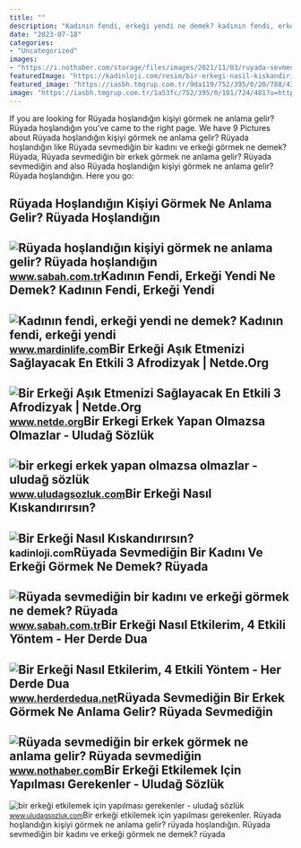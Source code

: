 ```yaml
---
title: ""
description: "Kadının fendi, erkeği yendi ne demek? kadının fendi, erkeği yendi"
date: "2023-07-18"
categories:
- "Uncategorized"
images:
- "https://i.nothaber.com/storage/files/images/2021/11/03/ruyada-sevmedigin-bir-kadin-gormek-61824bf16a922.jpg"
featuredImage: "https://kadinloji.com/resim/bir-erkegi-nasil-kiskandirirsin.jpg"
featured_image: "https://iasbh.tmgrup.com.tr/9da119/752/395/0/20/788/435?u=https://isbh.tmgrup.com.tr/sbh/2021/08/30/ruyada-hoslandigin-kisiyi-gormek-ne-anlama-gelir-ruyada-hoslandigin-erkegi-veya-kadini-gormek-ne-demek-1630318211663.jpg"
image: "https://iasbh.tmgrup.com.tr/1a53fc/752/395/0/101/724/481?u=https://isbh.tmgrup.com.tr/sbh/2021/09/23/ruyada-sevmedigin-birini-gormek-ne-anlama-gelir-ruyada-sevmedigin-bir-kadini-ve-erkegi-gormek-ne-demek-1632396472470.jpg"
---
```


If you are looking for Rüyada hoşlandığın kişiyi görmek ne anlama gelir? Rüyada hoşlandığın you've came to the right page. We have 9 Pictures about Rüyada hoşlandığın kişiyi görmek ne anlama gelir? Rüyada hoşlandığın like Rüyada sevmediğin bir kadını ve erkeği görmek ne demek? Rüyada, Rüyada sevmediğin bir erkek görmek ne anlama gelir? Rüyada sevmediğin and also Rüyada hoşlandığın kişiyi görmek ne anlama gelir? Rüyada hoşlandığın. Here you go:

Rüyada Hoşlandığın Kişiyi Görmek Ne Anlama Gelir? Rüyada Hoşlandığın
--------------------------------------------------------------------

 ![Rüyada hoşlandığın kişiyi görmek ne anlama gelir? Rüyada hoşlandığın](https://iasbh.tmgrup.com.tr/9da119/752/395/0/20/788/435?u=https://isbh.tmgrup.com.tr/sbh/2021/08/30/ruyada-hoslandigin-kisiyi-gormek-ne-anlama-gelir-ruyada-hoslandigin-erkegi-veya-kadini-gormek-ne-demek-1630318211663.jpg) <small>www.sabah.com.tr</small>Kadının Fendi, Erkeği Yendi Ne Demek? Kadının Fendi, Erkeği Yendi
-----------------------------------------------------------------

 ![Kadının fendi, erkeği yendi ne demek? Kadının fendi, erkeği yendi](https://www.mardinlife.com/uploads/2021/06/kadinin-fendi-erkegi-yendi-ne-demek-kadinin-fendi-erkegi-yendi-sozunun-anlami-nedir-69214.jpg?234234.234234) <small>www.mardinlife.com</small>Bir Erkeği Aşık Etmenizi Sağlayacak En Etkili 3 Afrodizyak | Netde.Org
----------------------------------------------------------------------

 ![Bir Erkeği Aşık Etmenizi Sağlayacak En Etkili 3 Afrodizyak | Netde.Org](https://www.netde.org/wp-content/uploads/2022/12/Bir-Erkegi-Asik-Etmenizi-Saglayacak-En-Etkili-3-Afrodizyak.jpg) <small>www.netde.org</small>Bir Erkegi Erkek Yapan Olmazsa Olmazlar - Uludağ Sözlük
-------------------------------------------------------

 ![bir erkegi erkek yapan olmazsa olmazlar - uludağ sözlük](https://galeri13.uludagsozluk.com/691/bir-erkegi-erkek-yapan-olmazsa-olmazlar_1143941.png) <small>www.uludagsozluk.com</small>Bir Erkeği Nasıl Kıskandırırsın?
--------------------------------

 ![Bir Erkeği Nasıl Kıskandırırsın?](https://kadinloji.com/resim/bir-erkegi-nasil-kiskandirirsin.jpg) <small>kadinloji.com</small>Rüyada Sevmediğin Bir Kadını Ve Erkeği Görmek Ne Demek? Rüyada
--------------------------------------------------------------

 ![Rüyada sevmediğin bir kadını ve erkeği görmek ne demek? Rüyada](https://iasbh.tmgrup.com.tr/1a53fc/752/395/0/101/724/481?u=https://isbh.tmgrup.com.tr/sbh/2021/09/23/ruyada-sevmedigin-birini-gormek-ne-anlama-gelir-ruyada-sevmedigin-bir-kadini-ve-erkegi-gormek-ne-demek-1632396472470.jpg) <small>www.sabah.com.tr</small>Bir Erkeği Nasıl Etkilerim, 4 Etkili Yöntem - Her Derde Dua
-----------------------------------------------------------

 ![Bir Erkeği Nasıl Etkilerim, 4 Etkili Yöntem - Her Derde Dua](https://www.herderdedua.net/wp-content/uploads/2022/12/Bir-Erkegi-Nasil-Etkilerim-6.jpg) <small>www.herderdedua.net</small>Rüyada Sevmediğin Bir Erkek Görmek Ne Anlama Gelir? Rüyada Sevmediğin
---------------------------------------------------------------------

 ![Rüyada sevmediğin bir erkek görmek ne anlama gelir? Rüyada sevmediğin](https://i.nothaber.com/storage/files/images/2021/11/03/ruyada-sevmedigin-bir-kadin-gormek-61824bf16a922.jpg) <small>www.nothaber.com</small>Bir Erkeği Etkilemek Için Yapılması Gerekenler - Uludağ Sözlük
--------------------------------------------------------------

 ![bir erkeği etkilemek için yapılması gerekenler - uludağ sözlük](https://galeri14.uludagsozluk.com/793/bir-erkegi-etkilemek-icin-yapilmasi-gerekenler_2204897.jpg) <small>www.uludagsozluk.com</small>Bir erkeği etkilemek için yapılması gerekenler. Rüyada hoşlandığın kişiyi görmek ne anlama gelir? rüyada hoşlandığın. Rüyada sevmediğin bir kadını ve erkeği görmek ne demek? rüyada

